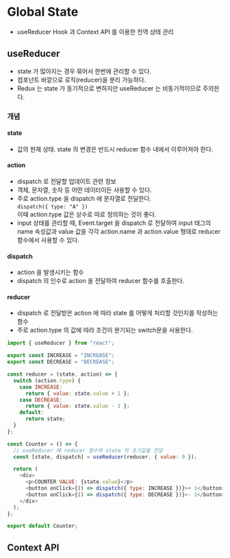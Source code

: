 # Global State

- useReducer Hook 과 Context API 를 이용한 전역 상태 관리

## useReducer

- state 가 많아지는 경우 묶어서 한번에 관리할 수 있다.
- 컴포넌트 바깥으로 로직(reducer)을 분리 가능하다.
- Redux 는 state 가 동기적으로 변하지만 useReducer 는 비동기적이므로 주의한다.

### 개념

#### state

- 값의 현재 상태. state 의 변경은 반드시 reducer 함수 내에서 이루어져야 한다.

#### action

- dispatch 로 전달할 업데이트 관련 정보
- 객체, 문자열, 숫자 등 어떤 데이터이든 사용할 수 있다.
- 주로 action.type 을 dispatch 에 문자열로 전달한다.  
  `dispatch({ type: "A" })`  
  이때 action.type 값은 상수로 따로 정의하는 것이 좋다.
- input 상태를 관리할 때, Event.target 을 dispatch 로 전달하여 input 태그의 name 속성값과 value 값을 각각 action.name 과 action.value 형태로 reducer 함수에서 사용할 수 있다.

#### dispatch

- action 을 발생시키는 함수
- dispatch 의 인수로 action 을 전달하여 reducer 함수를 호출한다.

#### reducer

- dispatch 로 전달받은 action 에 따라 state 를 어떻게 처리할 것인지를 작성하는 함수
- 주로 action.type 의 값에 따라 조건이 분기되는 switch문을 사용한다.

```js
import { useReducer } from "react";

export const INCREASE = "INCREASE";
export const DECREASE = "DECREASE";

const reducer = (state, action) => {
  switch (action.type) {
    case INCREASE:
      return { value: state.value + 1 };
    case DECREASE:
      return { value: state.value - 1 };
    default:
      return state;
  }
};

const Counter = () => {
  // useReducer 에 reducer 함수와 state 의 초기값을 전달
  const [state, dispatch] = useReducer(reducer, { value: 0 });

  return (
    <div>
      <p>COUNTER VALUE: {state.value}</p>
      <button onClick={() => dispatch({ type: INCREASE })}>+ 1</button>
      <button onClick={() => dispatch({ type: DECREASE })}>- 1</button>
    </div>
  );
};

export default Counter;
```

## Context API
